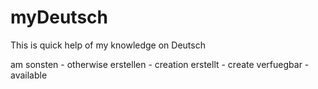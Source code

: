 # myDeutsch
This is quick help of my knowledge on Deutsch

am sonsten  - otherwise
erstellen - creation
erstellt - create
verfuegbar - available

